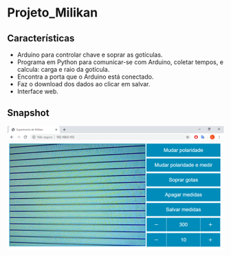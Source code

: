 # Projeto_Milikan

## Características

* Arduino para controlar chave e soprar as gotículas.
* Programa em Python para comunicar-se com Arduino, coletar tempos, e calcula: carga e raio da gotícula.
* Encontra a porta que o Arduino está conectado.
* Faz o download dos dados ao clicar em salvar.
* Interface web.

## Snapshot

![Imagem do programa](img/snapshot.png)
